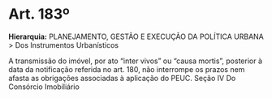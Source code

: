 # Art. 183º

**Hierarquia:** PLANEJAMENTO, GESTÃO E EXECUÇÃO DA POLÍTICA URBANA > Dos Instrumentos Urbanísticos

A transmissão do imóvel, por ato “inter vivos” ou “causa mortis”, posterior à data da notificação referida no art. 180, não interrompe os prazos nem afasta as obrigações associadas à aplicação do PEUC.
Seção IV
Do Consórcio Imobiliário






